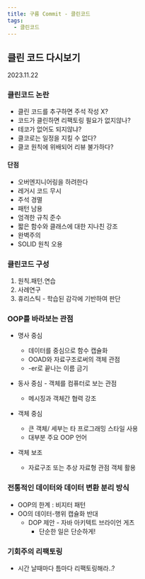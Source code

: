 ```yaml
---
title: 구름 Commit - 클린코드
tags:
  - 클린코드
---
```


## 클린 코드 다시보기
2023.11.22

### 클린코드 논란
- 클린 코드를 추구하면 주석 작성 X?
- 코드가 클린하면 리팩토링 필요가 없지않나?
- 테코가 없어도 되지않냐?
- 클코로는 일정을 지킬 수 없다?
- 클코 원칙에 위배되어 리뷰 불가하다?

#### 단점
- 오버엔지니어링을 하려한다
- 레거시 코드 무시
- 주석 경멸
- 패턴 남용
- 엄격한 규칙 준수
- 짧은 함수와 클래스에 대한 지나친 강조
- 완벽주의
- SOLID 원칙 오용


### 클린코드 구성
1. 원칙.패턴.연습
2. 사례연구
3. 휴리스틱 - 학습된 감각에 기반하여 판단

### OOP를 바라보는 관점
- 명사 중심
	- 데이터를 중심으로 함수 캡슐화
	- OOAD와 자료구조로써의 객체 관점
	- -er로 끝나는 이름 금기
- 동사 중심
	  - 객체를 컴퓨터로 보는 관점
	- 메시징과 객체간 협력 강조

- 객체 중심
	- 큰 객체/ 세부는 타 프로그래밍 스타일 사용
	- 대부분 주요 OOP 언어
- 객체 보조
	- 자료구조 또는 추상 자료형 관점 객체 활용


### 전통적인 데이터와 데이터 변환 분리 방식
- OOP의 한계 : 비지터 패턴
- OO의 데이터-행위 캡슐화 반대
	- DOP 제안 - 자바 아키텍트 브라이언 게츠
		- 단순한 일은 단순하게!


### 기회주의 리팩토링
- 시간 날때마다 틈마다 리팩토링해라..?


 